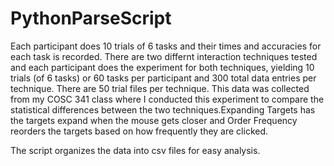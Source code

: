 # PythonParseScript

Each participant does 10 trials of 6 tasks and their times and accuracies for each task is recorded. There are two differnt interaction techniques tested 
and each participant does the experiment for both techniques, yielding 10 trials (of 6 tasks) or 60 tasks per participant and 300 total data entries per 
technique. There are 50 trial files per technique. This data was collected from my COSC 341 class where I conducted this experiment to compare the 
statistical differences between the two techniques.Expanding Targets has the targets expand when the mouse gets closer and 
Order Frequency reorders the targets based on how frequently they are clicked.

The script organizes the data into csv files for easy analysis. 
